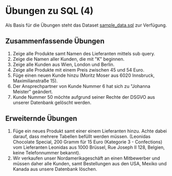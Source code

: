 # Übungen zu SQL (4)

Als Basis für die Übungen steht das Dataset [sample_data.sql](../sample_data.sql) zur Verfügung.

## Zusammenfassende Übungen

1. Zeige alle Produkte samt Namen des Lieferanten mittels sub query.
2. Zeige die Namen aller Kunden, die mit "K" beginnen.
3. Zeige alle Kunden aus Wien, London und Berlin.
4. Zeige alle Produkte mit einem Preis zwischen 45 und 54 Euro.
5. Füge einen neuen Kunde hinzu (Moritz Moser aus 6020 Innsbruck, Maximilianstraße 15).
6. Der Ansprechpartner von Kunde Nummer 6 hat sich zu "Johanna Meister" geändert.
7. Kunde Nummer 50 möchte aufgrund seiner Rechte der DSGVO aus unserer Datenbank gelöscht werden.

## Erweiternde Übungen

1. Füge ein neues Produkt samt einer einem Lieferanten hinzu. Achte dabei darauf, dass mehrere Tabellen befüllt werden müssen. (Leonidas Chocolate Special, 200 Gramm für 15 Euro (Kategorie 3 - Confections) vom Lieferanten Leonidas aus 1000 Brüssel, Rue Joseph II 128, Belgien, keine Telefonnummer bekannt).
2. Wir verkaufen unser Nordamerikageschäft an einen Mitbewerber und müssen daher alle Kunden, samt Bestellungen aus den USA, Mexiko und Kanada aus unsere Datenbank löschen.
